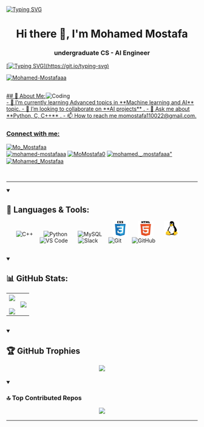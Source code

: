 [![Typing SVG](https://readme-typing-svg.demolab.com?font=Fira+Code&pause=1000&width=435&lines=Hello+to+my+GitHub)](https://git.io/typing-svg)
<h1 align="center">Hi there 👋, I'm Mohamed Mostafa</h1>
<h3 align="center">undergraduate CS - AI Engineer</h3>


<p align="center">
  <a href="https://github.com/DenverCoder1/readme-typing-svg">
    
[![Typing SVG](https://readme-typing-svg.herokuapp.com?font=Fira+Code&size=40&pause=1000&color=00B116&center=true&vCenter=true&width=600&lines=AI+Engineer;Software+Engineer;)](https://git.io/typing-svg)

</p>
<p align="left"> 
  <img src="https://komarev.com/ghpvc/?username=Mohamed-Mostafaaa&label=Profile%20views&color=0e75b6&style=flat" alt="Mohamed-Mostafaaa" />
 </p>
 

<br>
<img align="right" alt="Coding" width="400" src="https://i.giphy.com/media/qgQUggAC3Pfv687qPC/giphy.webp">
## 💫 About Me:
- 🌱 I’m currently learning Advanced topics in **Machine learning and AI** topic.
- 👯 I’m looking to collaborate on **AI projects** .
- 💬 Ask me about **Python, C, C++** .
- 📫 How to reach me momostafa110022@gmail.com.

<br>

<h3 align="left">Connect with me:</h3>
<p align="left">
<a href="https://twitter.com/Mo_Mostafaa" target="blank"><img src="https://img.shields.io/twitter/follow/Mo_Mostafaa?logo=twitter&style=for-the-badge" alt="Mo_Mostafaa" /></a><br>
<a href="https://linkedin.com/in/mohamed-mostafaaa/" target="blank"><img align="center" src="https://raw.githubusercontent.com/rahuldkjain/github-profile-readme-generator/master/src/images/icons/Social/linked-in-alt.svg" alt="mohamed-mostafaaa" height="30" width="40" /></a>
<a href="https://www.facebook.com/MoMostafa0" target="blank"><img align="center" src="https://raw.githubusercontent.com/rahuldkjain/github-profile-readme-generator/master/src/images/icons/Social/facebook.svg" alt="MoMostafa0" height="30" width="40" /></a>
<a href="https://instagram.com/mohamed._.mostafaaa/" target="blank"><img align="center" src="https://raw.githubusercontent.com/rahuldkjain/github-profile-readme-generator/master/src/images/icons/Social/instagram.svg" alt=mohamed._.mostafaaa" height="30" width="40" /></a>
<a href="https://codeforces.com/profile/Mohamed_Mostafaa" target="blank"><img align="center" src="https://raw.githubusercontent.com/rahuldkjain/github-profile-readme-generator/master/src/images/icons/Social/codeforces.svg" alt="Mohamed_Mostafaa" height="30" width="40" /></a>
</p>

<br>



<!-- Profile views count -->
<!-- [![](https://visitcount.itsvg.in/api?id=abdosharaf9&icon=5&color=1)](https://visitcount.itsvg.in) -->

---
<details open>
    <summary><h2>🧰 Languages & Tools:</h2></summary>
    <p align="center">
        <img src="https://cdn-icons-png.flaticon.com/512/6132/6132222.png" width=40px alt="C++" title="C++"/>
        &#8287;&#8287;&#8287;&#8287;&#8287;
        <img src="https://cdn-icons-png.flaticon.com/512/5968/5968350.png" width=40px alt="Python" title="Python"/>
        &#8287;&#8287;&#8287;&#8287;&#8287;
        <img src="https://cdn.iconscout.com/icon/free/png-256/mysql-3521596-2945040.png" width=40px alt="MySQL" title="MySQL"/>
        &#8287;&#8287;&#8287;&#8287;&#8287;
        <img src="https://raw.githubusercontent.com/devicons/devicon/master/icons/css3/css3-original-wordmark.svg" alt="css3" width=40px title = "CSS"/>
        &#8287;&#8287;&#8287;&#8287;&#8287;
        <img src="https://raw.githubusercontent.com/devicons/devicon/master/icons/html5/html5-original-wordmark.svg" alt="html5" width=40px title="HTML"/>
        &#8287;&#8287;&#8287;&#8287;&#8287;
        <img src="https://raw.githubusercontent.com/devicons/devicon/master/icons/linux/linux-original.svg" alt="linux" width=40px title="Linux"/>
        &#8287;&#8287;&#8287;&#8287;&#8287;
        <img src="https://cdn.iconscout.com/icon/free/png-256/visual-studio-code-1868941-1583105.png" width=40px alt="VS Code" title="VS Code"/>
        &#8287;&#8287;&#8287;&#8287;&#8287;
        <img src="https://cdn-icons-png.flaticon.com/512/2111/2111615.png" width=40px alt="Slack" title="Slack"/>
        &#8287;&#8287;&#8287;&#8287;&#8287;
        <img src="https://cdn.iconscout.com/icon/free/png-256/git-225996.png" width=40px alt="Git" title="Git"/>
        &#8287;&#8287;&#8287;&#8287;&#8287;
        <img src="https://cdn-icons-png.flaticon.com/512/25/25231.png" width=40px alt="GitHub" title="GitHub"/>
        &#8287;&#8287;&#8287;&#8287;&#8287;
    </p>
</details>
    

<br>

<details open>
    <summary><h2>📊 GitHub Stats:</h2></summary>
        <table border="0" align="center">
            <tr border="0">
                <td width="50%" align="center">
                    <img align="center" src="https://github-readme-stats.vercel.app/api?username=Mohamed-Mostafaaa&theme=algolia&hide_border=true&include_all_commits=false&count_private=true&show_icons=true"/>
                    <br><br>
                    <img align="center" src="https://github-readme-streak-stats.herokuapp.com/?user=Mohamed-Mostafaaa&theme=algolia&hide_border=true"/>
                </td>
                <td width="50%" align="center">
                    <img align="center" src="https://github-readme-stats.vercel.app/api/top-langs/?username=Mohamed-Mostafaaa&theme=dark&hide_border=true&include_all_commits=true&count_private=true&layout=pie"/>
                </td>
            </tr>
       </table>
</details>

<br>

<details open>
    <summary><h2>🏆 GitHub Trophies</h2></summary>
    <div align="center">
        <img src="https://github-profile-trophy.vercel.app/?username=Mohamed-Mostafaaa&theme=tokyonight&no-frame=true&no-bg=false&margin-w=20&margin-h=20&column=-1"/>
    </div>
</details>


<br>


<details open>
    <summary><h3>🔝 Top Contributed Repos</h3></summary>
    <div align="center">
        <img src="https://github-contributor-stats.vercel.app/api?username=Mohamed-Mostafaaa&limit=5&theme=algolia&combine_all_yearly_contributions=true"/>
    </div>
</details>
    

---

<!--
<details open>
    <summary><h3>✍️ Random Dev Quote</h3></summary>
    <div align="center">
        <img src="https://quotes-github-readme.vercel.app/api?type=horizontal&theme=tokyonight"/>
    </div>
</details>
    

<!--
## 😂 Random Dev Meme
<div align="center">
    <img src="https://rm.up.railway.app/" width="512px"/>
</div>



## 🐦 Latest Tweet
[![](https://gtce.itsvg.in/api?username=abdo_sharaf9)](https://github.com/VishwaGauravIn/github-twitter-card-embed) -->

